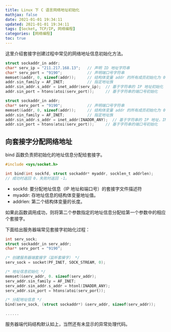 ```yaml
---
title: Linux 下 C 语言网络地址初始化
mathjax: false
date: 2021-01-01 19:34:11
updated: 2021-01-01 19:34:11
tags: [Socket, TCP/IP, 网络编程]
categories: [网络编程]
toc: true
---
```



这里介绍套接字创建过程中常见的网络地址信息初始化方法。

```c
struct sockaddr_in addr;
char* serv_ip = "211.217.168.13";   // 声明 ID 地址字符串
char* serv_port = "9190";           // 声明端口号字符串
memset(&addr, 0, sizeof(addr));     // 结构体变量 addr 的所有成员初始化为 0
addr.sin_family = AF_INET;          // 指定地址族
addr.sin_addr.s_addr = inet_addr(serv_ip);  // 基于字符串的 IP 地址初始化
addr.sin_port = htons(atoi(serv_port));     // 基于字符串的端口号初始化
```

```c
struct sockaddr_in addr;
char* serv_port = "9190";           // 声明端口号字符串
memset(&addr, 0, sizeof(addr));     // 结构体变量 addr 的所有成员初始化为 0
addr.sin_family = AF_INET;          // 指定地址族
addr.sin_addr.s_addr = inet_addr(INADDR_ANY);  // 基于字符串的 IP 地址，INADDR_ANY 会自动获得服务器地址
addr.sin_port = htons(atoi(serv_port));     // 基于字符串的端口号初始化
```


## 向套接字分配网络地址

bind 函数负责把初始化的地址信息分配给套接字。
```c
#include <sys/socket.h>

int bind(int sockfd, struct sockaddr* myaddr, socklen_t addrlen);
// 成功时返回 0，失败时返回 -1。
```

* sockfd: 要分配地址信息（IP 地址和端口号）的套接字文件描述符
* myaddr: 存地址信息的结构体变量地址值。
* addrlen: 第二个结构体变量的长度。


如果此函数调用成功，则将第二个参数指定的地址信息分配给第一个参数中的相应个套接字。

下面给出服务器端常见套接字初始化过程：
```c
int serv_sock;
struct sockaddr_in serv_addr;
char* serv_port = "9190";

/* 创建服务器端套接字（监听套接字） */
serv_sock = socket(PF_INET, SOCK_STREAM, 0);

/* 地址信息初始化 */
memset(&serv_addr, 0. sizeof(serv_addr);
serv_addr.sin_family = AF_INET;
serv_addr.sin_addr.s_addr = htonl(INADDR_ANY);
serv_addr.sin_port = htons(atoi(serv_port));

/* 分配地址信息 */
bind(serv_sock, (struct sockaddr*) &serv_addr, sizeof(serv_addr));

......
```

服务器端代码结构默认如上，当然还有未显示的异常处理代码。